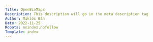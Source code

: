 ```yaml
---
Title: OpenBioMaps
Description: This description will go in the meta description tag
Author: Miklós Bán
Date: 2022-11-25
Robots: noindex,nofollow
Template: index
---
```


